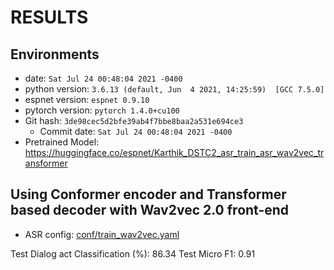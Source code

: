 <!-- Generated by ./scripts/utils/show_asr_result.sh -->
# RESULTS

## Environments
- date: `Sat Jul 24 00:48:04 2021 -0400`
- python version: `3.6.13 (default, Jun  4 2021, 14:25:59)  [GCC 7.5.0]`
- espnet version: `espnet 0.9.10`
- pytorch version: `pytorch 1.4.0+cu100`
- Git hash: `3de98cec5d2bfe39ab4f7bbe8baa2a531e694ce3`
  - Commit date: `Sat Jul 24 00:48:04 2021 -0400`
- Pretrained Model:  https://huggingface.co/espnet/Karthik_DSTC2_asr_train_asr_wav2vec_transformer

## Using Conformer encoder and Transformer based decoder with Wav2vec 2.0 front-end 

- ASR config: [conf/train_wav2vec.yaml](conf/train_wav2vec.yaml)

Test Dialog act Classification (%): 86.34
Test Micro F1: 0.91

